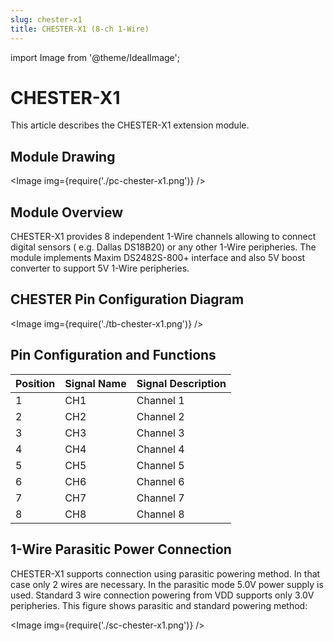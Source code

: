 ```yaml
---
slug: chester-x1
title: CHESTER-X1 (8-ch 1-Wire)
---
```

import Image from '@theme/IdealImage';

# CHESTER-X1

This article describes the CHESTER-X1 extension module.

## Module Drawing

<Image img={require('./pc-chester-x1.png')} />

## Module Overview

CHESTER-X1 provides 8 independent 1-Wire channels allowing to connect digital  sensors ( e.g. Dallas DS18B20) or any other 1-Wire peripheries. The module implements Maxim DS2482S-800+ interface and also 5V boost converter to support 5V 1-Wire peripheries.

## CHESTER Pin Configuration Diagram

<Image img={require('./tb-chester-x1.png')} />

## Pin Configuration and Functions

| Position | Signal Name | Signal Description |
| -------- | ----------- | ------------------ |
| 1        | CH1         | Channel 1          |
| 2        | CH2         | Channel 2          |
| 3        | CH3         | Channel 3          |
| 4        | CH4         | Channel 4          |
| 5        | CH5         | Channel 5          |
| 6        | CH6         | Channel 6          |
| 7        | CH7         | Channel 7          |
| 8        | CH8         | Channel 8          |

## 1-Wire Parasitic Power Connection

CHESTER-X1 supports connection using parasitic powering method. In that case only 2 wires are necessary. In the parasitic mode 5.0V power supply is used. Standard 3 wire connection powering from VDD supports only 3.0V peripheries. This figure shows parasitic and standard powering method:

<Image img={require('./sc-chester-x1.png')} />